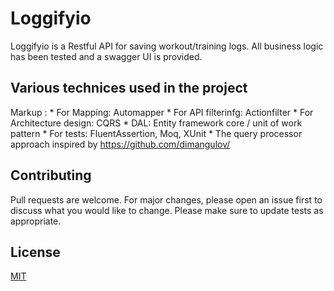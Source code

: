 # Loggifyio

Loggifyio is a Restful API for saving workout/training logs. All business logic has been tested and a swagger UI is provided.

## Various technices used in the project

Markup : * For Mapping: Automapper
         * For API filterinfg: Actionfilter
         * For Architecture design: CQRS
         * DAL: Entity framework core / unit of work pattern
         * For tests: FluentAssertion, Moq, XUnit
         * The query processor approach inspired by https://github.com/dimangulov/

## Contributing
Pull requests are welcome. For major changes, please open an issue first to discuss what you would like to change.
Please make sure to update tests as appropriate.

## License
[MIT](https://choosealicense.com/licenses/mit/)
